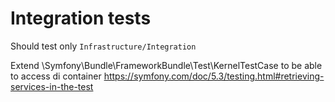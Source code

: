 # Integration tests

Should test only `Infrastructure/Integration`

Extend \Symfony\Bundle\FrameworkBundle\Test\KernelTestCase to be able to access
di container https://symfony.com/doc/5.3/testing.html#retrieving-services-in-the-test
